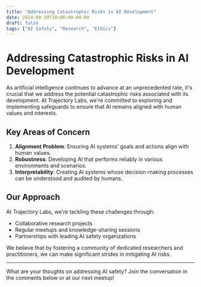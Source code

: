 ```yaml
---
title: "Addressing Catastrophic Risks in AI Development"
date: 2024-09-20T10:00:00-04:00
draft: false
tags: ["AI Safety", "Research", "Ethics"]
---
```


# Addressing Catastrophic Risks in AI Development

As artificial intelligence continues to advance at an unprecedented rate, it's crucial that we address the potential catastrophic risks associated with its development. At Trajectory Labs, we're committed to exploring and implementing safeguards to ensure that AI remains aligned with human values and interests.

## Key Areas of Concern

1. **Alignment Problem**: Ensuring AI systems' goals and actions align with human values.
2. **Robustness**: Developing AI that performs reliably in various environments and scenarios.
3. **Interpretability**: Creating AI systems whose decision-making processes can be understood and audited by humans.

## Our Approach

At Trajectory Labs, we're tackling these challenges through:

- Collaborative research projects
- Regular meetups and knowledge-sharing sessions
- Partnerships with leading AI safety organizations

We believe that by fostering a community of dedicated researchers and practitioners, we can make significant strides in mitigating AI risks.

---

What are your thoughts on addressing AI safety? Join the conversation in the comments below or at our next meetup!